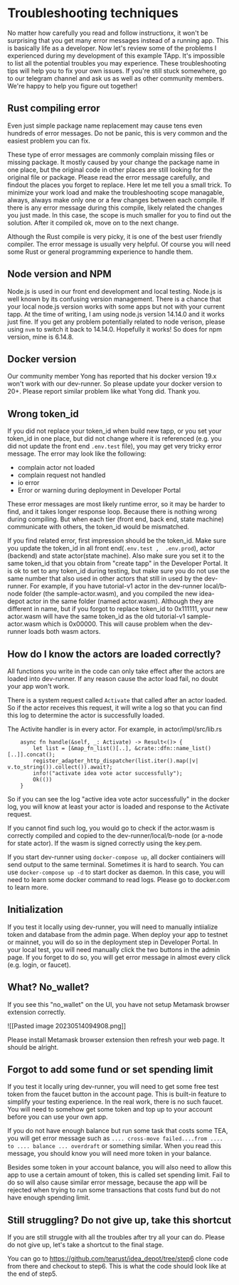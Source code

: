 # Troubleshooting techniques

No matter how carefully you read and follow instructionx, it won't be surprising that you get many error messages instead of a running app. This is basically life as a developer. Now let's review some of the problems I experienced during my development of this example TApp. It's impossible to list all the potential troubles you may experience. These troubleshooting tips will help you to fix your own issues. If you're still stuck somewhere, go to our telegram channel and ask us as well as other community members. We're happy to help you figure out together!

## Rust compiling error

Even just simple package name replacement may cause tens even hundreds of error messages. Do not be panic, this is very common and the easiest problem you can fix.

These type of error messages are commonly complain missing files or missing package. It mostly caused by your change the package name in one place, but the original code in other places are still looking for the original file or package. Please read the error message carefully, and findout the places you forget to replace. Here let me tell you a small trick. To minimize your work load and make the troubleshooting scope managable, always, always make only one or a few changes between each compile. If there is any error message during this compile, likely related the changes you just made. In this case, the scope is much smaller for you to find out the solution. After it compiled ok, move on to the next change.

Although the Rust compile is very picky, it is one of the best user friendly compiler. The error message is usually very helpful. Of course you will need some Rust or general programming experience to handle them.

## Node version and NPM

Node.js is used in our front end development and local testing. Node.js is well known by its confusing version management. There is a chance that your local node.js version works with some apps but not with your current tapp. At the time of writing, I am using node.js version 14.14.0 and it works just fine. If you get any problem potentially related to node verison, please using `nvm` to switch it back to 14.14.0. Hopefully it works! So does for npm version, mine is 6.14.8.

## Docker version 

Our community member Yong has reported that his docker version 19.x won't work with our dev-runner. So please update your docker version to 20+. Please report similar problem like what Yong did. Thank you.

## Wrong token_id

If you did not replace your token_id when build new tapp, or you set your token_id in one place, but did not change where it is referenced (e.g. you did not update the front end `.env.test` file), you may get very tricky error message. The error may look like the following:
- complain actor not loaded
- complain request not handled
- io error
- Error or warning during deployment in Developer Portal

These error messages are most likely runtime error, so it may be harder to find, and it takes longer response loop. Because there is nothing wrong during compiling. But when each tier (front end, back end, state machine) communicate with others, the token_id would be mismatched. 

If you find related error, first impression should be the token_id. Make sure you update the token_id in all front end(`.env.test ,  .env.prod`), actor (backend) and state actor(state machine). Also make sure you set it to the same token_id that you obtain from "create tapp" in the Developer Portal. It is ok to set to any token_id during testing, but make sure you do not use the same number that also used in other actors that still in used by the dev-runner. For example, if you have tutorial-v1 actor in the dev-runner local/b-node folder (the sample-actor.wasm), and you compiled the new idea-depot actor in the same folder (named actor.wasm). Although they are different in name, but if you forgot to replace token_id to 0x111111, your new actor.wasm will have the same token_id as the old tutorial-v1 sample-actor.wasm which is 0x00000. This will cause problem when the dev-runner loads both wasm actors. 

## How do I know the actors are loaded correctly?

All functions you write in the code can only take effect after the actors are loaded into dev-runner. If any reason cause the actor load fail, no doubt your app won't work. 

There is a system request called `Activate` that called after an actor loaded. So if the actor receives this request, it will write a log so that you can find this log to determine the actor is successfully loaded.

The Activite handler is in every actor. For example, in actor/impl/src/lib.rs 
```
    async fn handle(&self, _: Activate) -> Result<()> {
        let list = [&map_fn_list()[..], &crate::dfn::name_list()[..]].concat();
        register_adapter_http_dispatcher(list.iter().map(|v| v.to_string()).collect()).await?;
        info!("activate idea vote actor successfully");
        Ok(())
    }
```

So if you can see the log "active idea vote actor successfully" in the docker log, you will know at least your actor is loaded and response to the Activate request.

If you cannot find such log, you would go to check if the actor.wasm is correctly compiled and copied to the dev-runner/local/b-node (or a-node for state actor). If the wasm is signed correctly using the key.pem. 

If you start dev-runner using  `docker-compose up`, all docker contiainers will send output to the same terminal. Sometimes it is hard to search. You can use `docker-compose up -d` to start docker as daemon. In this case, you will need to learn some docker command to read logs. Please go to docker.com to learn more. 

## Initialization

If you test it locally using dev-runner, you will need to manually intiialize token and database from the admin page. When deploy your app to testnet or mainnet, you will do so in the deployment step in Developer Portal. In your local test, you will need manually click the two buttons in the admin page. If you forget to do so, you will get error message in almost every click (e.g. login, or faucet).

## What? No_wallet?

If you see this "no_wallet" on the UI, you have not setup Metamask browser extension correctly. 

![[Pasted image 20230514094908.png]]

Please install Metamask browser extension then refresh your web page. It should be alright.

## Forgot to add some fund or set spending limit

If you test it locally uring dev-runner, you will need to get some free test token from the faucet button in the account page. This is built-in feature to simplify your testing experience. In the real work, there is no such faucet. You will need to somehow get some token and top up to your account before you can use your own app. 

If you do not have enough balance but run some task that costs some TEA, you will get error message such as `.... cross-move failed....from .... to .... balance ... overdraft` or something similar. When you read this message, you should know you will need more token in your balance.

Besides some token in your account balance, you will also need to allow this app to use a certain amount of token, this is called set spending limit. Fail to do so will also cause similar error message, because the app will be rejected when trying to run some transactions that costs fund but do not have enough spending limit.

## Still struggling? Do not give up, take this shortcut

If you are still struggle with all the troubles after try all your can do. Please do not give up, let's take a shortcut to the final stage. 

You can go to https://github.com/tearust/idea_depot/tree/step6 clone code from there and checkout to step6. This is what the code should look like at the end of step5. 



